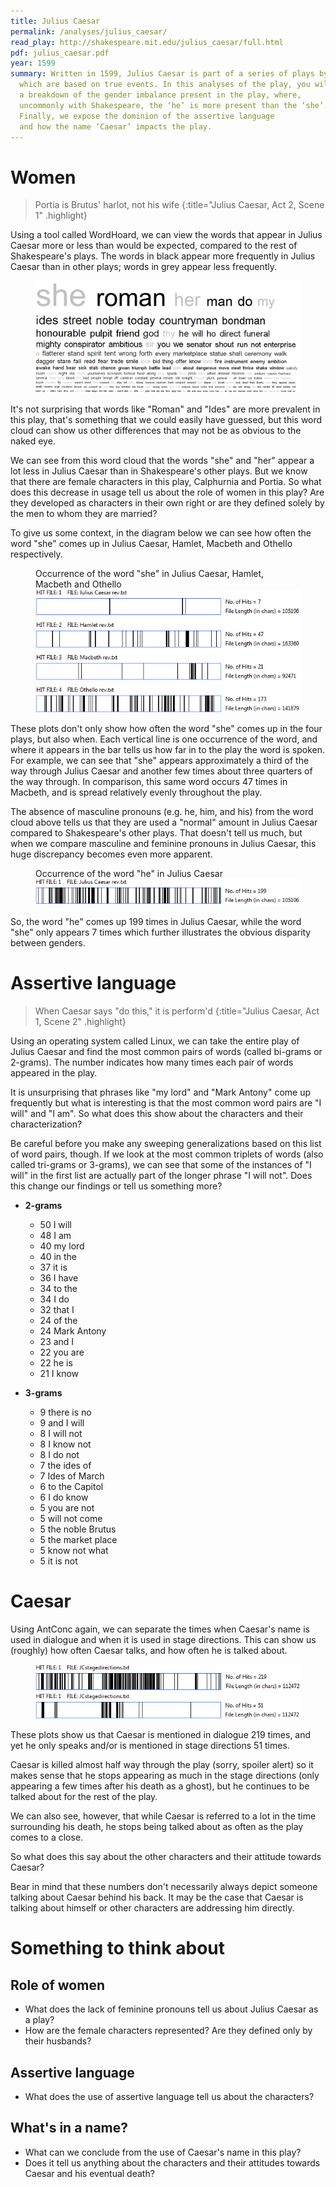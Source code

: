 ```yaml
---
title: Julius Caesar
permalink: /analyses/julius_caesar/
read_play: http://shakespeare.mit.edu/julius_caesar/full.html
pdf: julius_caesar.pdf
year: 1599
summary: Written in 1599, Julius Caesar is part of a series of plays by Shakespeare
  which are based on true events. In this analyses of the play, you will find
  a breakdown of the gender imbalance present in the play, where,
  uncommonly with Shakespeare, the ‘he’ is more present than the ‘she’.
  Finally, we expose the dominion of the assertive language
  and how the name ‘Caesar’ impacts the play.
---
```



# Women

> Portia is Brutus' harlot, not his wife
{:title="Julius Caesar, Act 2, Scene 1" .highlight}

Using a tool called WordHoard, we can view the words that appear in Julius
Caesar more or less than would be expected, compared to the rest of
Shakespeare's plays.  The words in black appear more frequently in Julius Caesar
than in other plays; words in grey appear less frequently.

<figure>
 <img alt="Wordcloud" title="Word cloud created on WordHoard"
 src="word_cloud.png" />
</figure>

It's not surprising that words like "Roman" and "Ides" are more prevalent in
this play, that's something that we could easily have guessed, but this word
cloud can show us other differences that may not be as obvious to the naked eye.

We can see from this word cloud that the words "she" and "her" appear a lot less
in Julius Caesar than in Shakespeare's other plays. But we know that there are
female characters in this play, Calphurnia and Portia. So what does this
decrease in usage tell us about the role of women in this play? Are they
developed as characters in their own right or are they defined solely by the men
to whom they are married?

To give us some context, in the diagram below we can see how often the word
"she" comes up in Julius Caesar, Hamlet, Macbeth and Othello respectively.

<figure>
    <figcaption>
    Occurrence of the word "she" in Julius Caesar, Hamlet, Macbeth and Othello
    </figcaption>
    <img alt="She occurrences" title="Concordance Plots made with AntConc"
    src="she.png" />
</figure>

These plots don't only show how often the word "she" comes up in the four plays,
but also when.  Each vertical line is one occurrence of the word, and where it
appears in the bar tells us how far in to the play the word is spoken. For
example, we can see that "she" appears approximately a third of the way through
Julius Caesar and another few times about three quarters of the way through. In
comparison, this same word occurs 47 times in Macbeth, and is spread relatively
evenly throughout the play.

The absence of masculine pronouns (e.g. he, him, and his) from the word cloud
above tells us that they are used a "normal" amount in Julius Caesar compared to
Shakespeare's other plays.  That doesn't tell us much, but when we compare
masculine and feminine pronouns in Julius Caesar, this huge discrepancy becomes
even more apparent.

<figure>
    <figcaption>
    Occurrence of the word "he" in Julius Caesar
    </figcaption>
    <img alt="He occurrences" title="Concordance Plots made with AntConc"
    src="he.png" />
</figure>

So, the word "he" comes up 199 times in Julius Caesar, while the word "she" only
appears 7 times which further illustrates the obvious disparity between genders.


# Assertive language

> When Caesar says "do this," it is perform'd
{:title="Julius Caesar, Act 1, Scene 2" .highlight}

Using an operating system called Linux, we can take the entire play of Julius
Caesar and find the most common pairs of words (called bi-grams or 2-grams). The
number indicates how many times each pair of words appeared in the play.

It is unsurprising that phrases like "my lord" and "Mark Antony" come up
frequently but what is interesting is that the most common word pairs are "I
will" and "I am".  So what does this show about the characters and their
characterization?

Be careful before you make any sweeping generalizations based on this list of
word pairs, though. If we look at the most common triplets of words (also called
tri-grams or 3-grams), we can see that some of the instances of "I will" in the
first list are actually part of the longer phrase "I will not". Does this change
our findings or tell us something more?


<div class="col-md-6" markdown="block">

- **2-grams**

    - 50 I will
    - 48 I am
    - 40 my lord
    - 40 in the
    - 37 it is
    - 36 I have
    - 34 to the
    - 34 I do
    - 32 that I
    - 24 of the
    - 24 Mark Antony
    - 23 and I
    - 22 you are
    - 22 he is
    - 21 I know

</div>
<div class="col-md-6" markdown="block">

- **3-grams**

    - 9 there is no
    - 9 and I will
    - 8 I will not
    - 8 I know not
    - 8 I do not
    - 7 the ides of
    - 7 Ides of March
    - 6 to the Capitol
    - 6 I do know
    - 5 you are not
    - 5 will not come
    - 5 the noble Brutus
    - 5 the market place
    - 5 know not what
    - 5 it is not

</div>

# Caesar

Using AntConc again, we can separate the times when Caesar's name is used in
dialogue and when it is used in stage directions. This can show us (roughly) how
often Caesar talks, and how often he is talked about.

<figure>
    <img alt="Julius Caesar - in dialogue" title="Concordance Plots made with
    AntConc" src="juliuscaesar_dialogue.png" />
    <img alt="Julius Caesar - in stage directions" title="Concordance Plots made
    with AntConc" src="juliuscaesar_directions.png" />
</figure>

These plots show us that Caesar is mentioned in dialogue 219 times, and yet he
only speaks and/or is mentioned in stage directions 51 times.

Caesar is killed almost half way through the play (sorry, spoiler alert) so it
makes sense that he stops appearing as much in the stage directions (only
appearing a few times after his death as a ghost), but he continues to be talked
about for the rest of the play.

We can also see, however, that while Caesar is referred to a lot in the time
surrounding his death, he stops being talked about as often as the play comes to
a close.

So what does this say about the other characters and their attitude towards
Caesar?

Bear in mind that these numbers don't necessarily always depict someone talking
about Caesar behind his back. It may be the case that Caesar is talking about
himself or other characters are addressing him directly.


# Something to think about

## Role of women

- What does the lack of feminine pronouns tell us about Julius Caesar as a play?
- How are the female characters represented? Are they defined only by their
husbands?

## Assertive language

- What does the use of assertive language tell us about the characters?

## What's in a name?

- What can we conclude from the use of Caesar's name in this play?
- Does it tell us anything about the characters and their attitudes towards
  Caesar and his eventual death?
